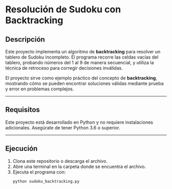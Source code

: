 # Resolución de Sudoku con Backtracking

## **Descripción**
Este proyecto implementa un algoritmo de **backtracking** para resolver un tablero de Sudoku incompleto. El programa recorre las celdas vacías del tablero, probando números del 1 al 9 de manera secuencial, y utiliza la técnica de retroceso para corregir decisiones inválidas.

El proyecto sirve como ejemplo práctico del concepto de **backtracking**, mostrando cómo se pueden encontrar soluciones válidas mediante prueba y error en problemas complejos.

---

## **Requisitos**
Este proyecto está desarrollado en Python y no requiere instalaciones adicionales. Asegúrate de tener Python 3.6 o superior.

---

## **Ejecución**
1. Clona este repositorio o descarga el archivo.
2. Abre una terminal en la carpeta donde se encuentra el archivo.
3. Ejecuta el programa con:
   ```bash
   python sudoku_backtracking.py
